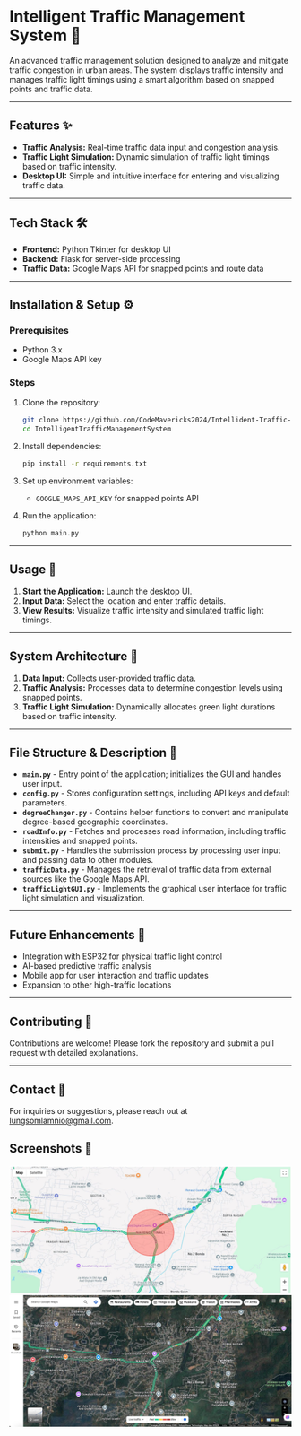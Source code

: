 # Intelligent Traffic Management System 🚦

An advanced traffic management solution designed to analyze and mitigate traffic congestion in urban areas. The system displays traffic intensity and manages traffic light timings using a smart algorithm based on snapped points and traffic data.

---

## Features ✨

- **Traffic Analysis:** Real-time traffic data input and congestion analysis.
- **Traffic Light Simulation:** Dynamic simulation of traffic light timings based on traffic intensity.
- **Desktop UI:** Simple and intuitive interface for entering and visualizing traffic data.

---

## Tech Stack 🛠️

- **Frontend:** Python Tkinter for desktop UI
- **Backend:** Flask for server-side processing
- **Traffic Data:** Google Maps API for snapped points and route data

---

## Installation & Setup ⚙️

### Prerequisites

- Python 3.x
- Google Maps API key

### Steps

1. Clone the repository:
   ```bash
   git clone https://github.com/CodeMavericks2024/Intellident-Traffic-Managemetn-System.git
   cd IntelligentTrafficManagementSystem
   ```
2. Install dependencies:
   ```bash
   pip install -r requirements.txt
   ```
3. Set up environment variables:

   - `GOOGLE_MAPS_API_KEY` for snapped points API

4. Run the application:
   ```bash
   python main.py
   ```

---

## Usage 🚗

1. **Start the Application:** Launch the desktop UI.
2. **Input Data:** Select the location and enter traffic details.
3. **View Results:** Visualize traffic intensity and simulated traffic light timings.

---

## System Architecture 🏧

1. **Data Input:** Collects user-provided traffic data.
2. **Traffic Analysis:** Processes data to determine congestion levels using snapped points.
3. **Traffic Light Simulation:** Dynamically allocates green light durations based on traffic intensity.

---

## File Structure & Description 📂

- **`main.py`** - Entry point of the application; initializes the GUI and handles user input.
- **`config.py`** - Stores configuration settings, including API keys and default parameters.
- **`degreeChanger.py`** - Contains helper functions to convert and manipulate degree-based geographic coordinates.
- **`roadInfo.py`** - Fetches and processes road information, including traffic intensities and snapped points.
- **`submit.py`** - Handles the submission process by processing user input and passing data to other modules.
- **`trafficData.py`** - Manages the retrieval of traffic data from external sources like the Google Maps API.
- **`trafficLightGUI.py`** - Implements the graphical user interface for traffic light simulation and visualization.

---

## Future Enhancements 🚀

- Integration with ESP32 for physical traffic light control
- AI-based predictive traffic analysis
- Mobile app for user interaction and traffic updates
- Expansion to other high-traffic locations

---

## Contributing 🤝

Contributions are welcome! Please fork the repository and submit a pull request with detailed explanations.

---

## Contact 📧

For inquiries or suggestions, please reach out at lungsomlamnio@gmail.com.

## Screenshots 🎼

![map with range](./map-image-1.jpeg)
![map without range](./map-image-2.jpeg)
